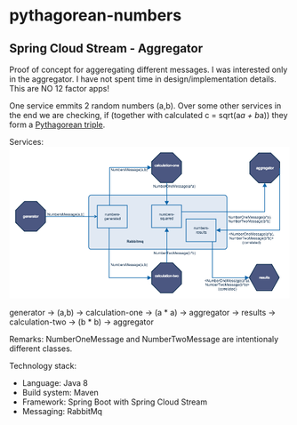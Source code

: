 # pythagorean-numbers

## Spring Cloud Stream - Aggregator

Proof of concept for aggeregating different messages.
I was interested only in the aggregator. 
I have not spent time in design/implementation details.
This are NO 12 factor apps!

One service emmits 2 random numbers (a,b). 
Over some other services in the end we are checking, if (together with calculated c = sqrt(a*a + b*a)) they form a [Pythagorean triple](https://en.wikipedia.org/wiki/Pythagorean_triple). 

Services:
![alt text](https://github.com/realtech2000/pythagorean-numbers/blob/master/images/services.png "Services")

generator -> (a,b) -> calculation-one -> (a * a) -> aggregator -> results
                   -> calculation-two -> (b * b) -> aggregator
                   
Remarks:
NumberOneMessage and NumberTwoMessage are intentionaly different classes.


Technology stack:
- Language: Java 8
- Build system: Maven
- Framework: Spring Boot with  Spring Cloud Stream
- Messaging: RabbitMq
